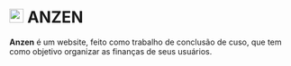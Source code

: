# <img src="https://user-images.githubusercontent.com/48026024/153730390-af6cb353-bedd-4f19-a884-6d4beca46fe7.png" alt="logo-Icon" width="25"/> ANZEN

**Anzen** é um website, feito como trabalho de conclusão de cuso, que tem como objetivo organizar as finanças de seus usuários. 
